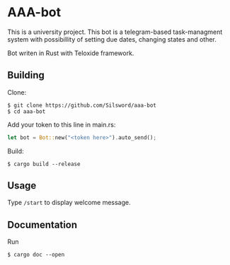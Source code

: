 # AAA-bot
This is a university project. This bot is a telegram-based task-managment system 
with possibillity of setting due dates, changing states and other.

Bot writen in Rust with Teloxide framework.
## Building
Clone:
```
$ git clone https://github.com/Silsword/aaa-bot
$ cd aaa-bot
```
Add your token to this line in main.rs:
```rust
let bot = Bot::new("<token here>").auto_send();
```
Build:
```
$ cargo build --release
```
## Usage
Type `/start` to display welcome message.

## Documentation
Run
```
$ cargo doc --open
```
